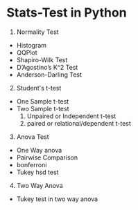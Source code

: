 # Stats-Test in Python
1. Normality Test
  - Histogram
  - QQPlot
  - Shapiro-Wilk Test
  - D’Agostino’s K^2 Test
  - Anderson-Darling Test
2. Student's t-test
  - One Sample t-test
  - Two Sample t-test
    1. Unpaired or Independent t-test
    2. paired or relational/dependent t-test
3. Anova Test
  - One Way anova
  - Pairwise Comparison
  - bonferroni
  - Tukey hsd test
4. Two Way Anova
  - Tukey test in two way anova

